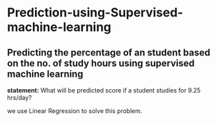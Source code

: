 # Prediction-using-Supervised-machine-learning
## Predicting the percentage of an student based on the no. of study hours using supervised machine learning

**statement:**
  What will be predicted score if a student studies for 9.25 hrs/day? 
  
  we use Linear Regression to solve this problem.
